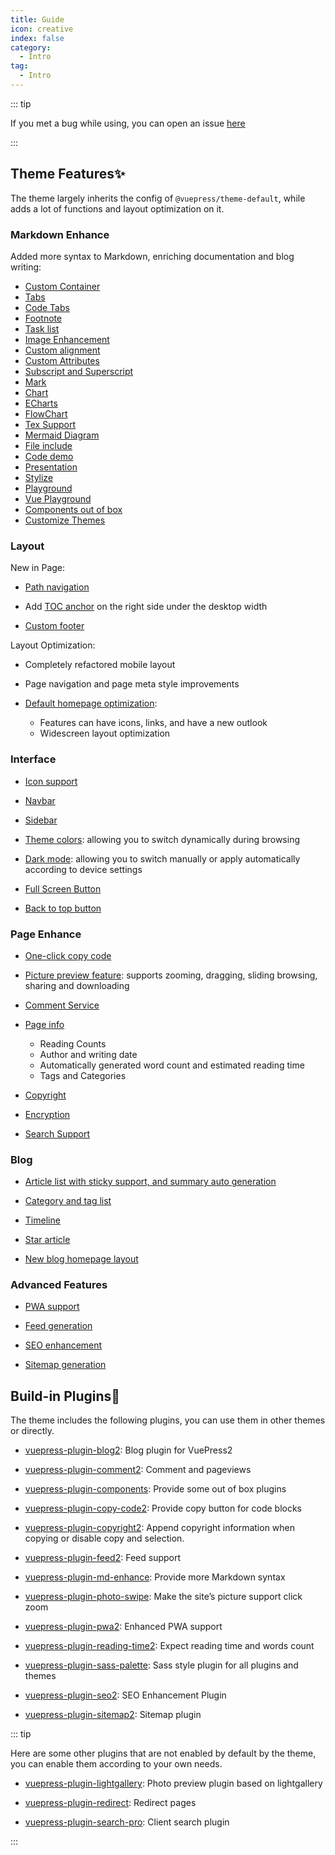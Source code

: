 ```yaml
---
title: Guide
icon: creative
index: false
category:
  - Intro
tag:
  - Intro
---
```


::: tip

If you met a bug while using, you can open an issue [here](https://github.com/vuepress-theme-hope/vuepress-theme-hope/issues)

:::

## Theme Features✨

The theme largely inherits the config of `@vuepress/theme-default`, while adds a lot of functions and layout optimization on it.

<!-- more -->

### Markdown Enhance

Added more syntax to Markdown, enriching documentation and blog writing:

- [Custom Container](markdown/container.md)
- [Tabs](markdown/tabs.md)
- [Code Tabs](markdown/code-tabs.md)
- [Footnote](markdown/footnote.md)
- [Task list](markdown/tasklist.md)
- [Image Enhancement](markdown/image.md)
- [Custom alignment](markdown/align.md)
- [Custom Attributes](markdown/attrs.md)
- [Subscript and Superscript](markdown/sup-sub.md)
- [Mark](markdown/mark.md)
- [Chart](markdown/chart.md)
- [ECharts](markdown/echarts.md)
- [FlowChart](markdown/flowchart.md)
- [Tex Support](markdown/tex.md)
- [Mermaid Diagram](markdown/mermaid.md)
- [File include](markdown/include.md)
- [Code demo](markdown/demo.md)
- [Presentation](markdown/presentation.md)
- [Stylize](markdown/stylize.md)
- [Playground](markdown/playground.md)
- [Vue Playground](markdown/vue-playground.md)
- [Components out of box](markdown/components.md)
- [Customize Themes](interface/code-theme.md)

### Layout

New in Page:

- [Path navigation](layout/breadcrumb.md)

- Add [TOC anchor](layout/page.md#header-list) on the right side under the desktop width

- [Custom footer](layout/footer.md)

Layout Optimization:

- Completely refactored mobile layout
- Page navigation and page meta style improvements
- [Default homepage optimization](layout/home.md):

  - Features can have icons, links, and have a new outlook
  - Widescreen layout optimization

### Interface

- [Icon support](interface/icon.md)

- [Navbar](layout/navbar.md)

- [Sidebar](layout/sidebar.md)

- [Theme colors](interface/theme-color.md): allowing you to switch dynamically during browsing

- [Dark mode](interface/darkmode.md): allowing you to switch manually or apply automatically according to device settings

- [Full Screen Button](interface/others.md#fullscreen-button)

- [Back to top button](interface/others.md#back-to-top-button)

### Page Enhance

- [One-click copy code](feature/copy-code.md)

- [Picture preview feature](feature/photo-swipe.md): supports zooming, dragging, sliding browsing, sharing and downloading

- [Comment Service](feature/comment.md)

- [Page info](feature/page-info.md)

  - Reading Counts
  - Author and writing date
  - Automatically generated word count and estimated reading time
  - Tags and Categories

- [Copyright](feature/copyright.md)

- [Encryption](feature/encrypt.md)

- [Search Support](feature/search.md)

### Blog

- [Article list with sticky support, and summary auto generation](blog/intro.md)

- [Category and tag list](blog/category-and-tags.md)

- [Timeline](blog/timeline.md)

- [Star article](blog/article.md)

- [New blog homepage layout](blog/home.md)

### Advanced Features

- [PWA support](advanced/pwa.md)

- [Feed generation](advanced/feed.md)

- [SEO enhancement](advanced/seo.md)

- [Sitemap generation](advanced/sitemap.md)

## Build-in Plugins🧩

The theme includes the following plugins, you can use them in other themes or directly.

- [vuepress-plugin-blog2][blog2]: Blog plugin for VuePress2

- [vuepress-plugin-comment2][comment2]: Comment and pageviews

- [vuepress-plugin-components][components]: Provide some out of box plugins

- [vuepress-plugin-copy-code2][copy-code2]: Provide copy button for code blocks

- [vuepress-plugin-copyright2][copyright2]: Append copyright information when copying or disable copy and selection.

- [vuepress-plugin-feed2][feed2]: Feed support

- [vuepress-plugin-md-enhance][md-enhance]: Provide more Markdown syntax

- [vuepress-plugin-photo-swipe][photo-swipe]: Make the site’s picture support click zoom

- [vuepress-plugin-pwa2][pwa2]: Enhanced PWA support

- [vuepress-plugin-reading-time2][reading-time2]: Expect reading time and words count

- [vuepress-plugin-sass-palette][sass-palette]: Sass style plugin for all plugins and themes

- [vuepress-plugin-seo2][seo2]: SEO Enhancement Plugin

- [vuepress-plugin-sitemap2][sitemap2]: Sitemap plugin

::: tip

Here are some other plugins that are not enabled by default by the theme, you can enable them according to your own needs.

- [vuepress-plugin-lightgallery][lightgallery]: Photo preview plugin based on lightgallery

- [vuepress-plugin-redirect][redirect]: Redirect pages

- [vuepress-plugin-search-pro][search-pro]: Client search plugin

:::

[blog2]: https://vuepress-theme-hope.github.io/v2/blog/
[comment2]: https://vuepress-theme-hope.github.io/v2/comment/
[components]: https://vuepress-theme-hope.github.io/v2/components/
[copy-code2]: https://vuepress-theme-hope.github.io/v2/copy-code/
[copyright2]: https://vuepress-theme-hope.github.io/v2/copyright/
[feed2]: https://vuepress-theme-hope.github.io/v2/feed/
[lightgallery]: https://vuepress-theme-hope.github.io/v2/lightgallery/
[md-enhance]: https://vuepress-theme-hope.github.io/v2/md-enhance/
[photo-swipe]: https://vuepress-theme-hope.github.io/v2/photo-swipe/
[pwa2]: https://vuepress-theme-hope.github.io/v2/pwa/
[reading-time2]: https://vuepress-theme-hope.github.io/v2/reading-time/
[redirect]: https://vuepress-theme-hope.github.io/v2/redirect/
[sass-palette]: https://vuepress-theme-hope.github.io/v2/sass-palette/
[search-pro]: https://vuepress-theme-hope.github.io/v2/search-pro/
[seo2]: https://vuepress-theme-hope.github.io/v2/seo/
[sitemap2]: https://vuepress-theme-hope.github.io/v2/sitemap/
